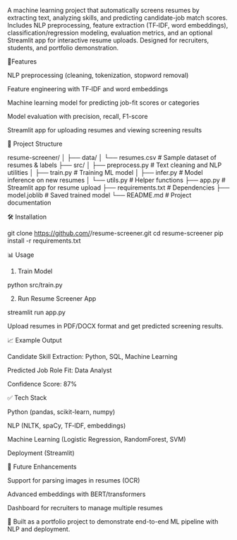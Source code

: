 A machine learning project that automatically screens resumes by extracting text, analyzing skills, and predicting candidate-job match scores. Includes NLP preprocessing, feature extraction (TF‑IDF, word embeddings), classification/regression modeling, evaluation metrics, and an optional Streamlit app for interactive resume uploads. Designed for recruiters, students, and portfolio demonstration.

🚀Features

NLP preprocessing (cleaning, tokenization, stopword removal)

Feature engineering with TF‑IDF and word embeddings

Machine learning model for predicting job-fit scores or categories

Model evaluation with precision, recall, F1-score

Streamlit app for uploading resumes and viewing screening results

📂 Project Structure

resume-screener/
│
├── data/
│   └── resumes.csv            # Sample dataset of resumes & labels
├── src/
│   ├── preprocess.py          # Text cleaning and NLP utilities
│   ├── train.py               # Training ML model
│   ├── infer.py               # Model inference on new resumes
│   └── utils.py               # Helper functions
├── app.py                     # Streamlit app for resume upload
├── requirements.txt           # Dependencies
├── model.joblib               # Saved trained model
└── README.md                  # Project documentation

🛠️ Installation

git clone https://github.com/<your-username>/resume-screener.git
cd resume-screener
pip install -r requirements.txt

📊 Usage

1. Train Model

python src/train.py

2. Run Resume Screener App

streamlit run app.py

Upload resumes in PDF/DOCX format and get predicted screening results.

📈 Example Output

Candidate Skill Extraction: Python, SQL, Machine Learning

Predicted Job Role Fit: Data Analyst

Confidence Score: 87%

✅ Tech Stack

Python (pandas, scikit-learn, numpy)

NLP (NLTK, spaCy, TF‑IDF, embeddings)

Machine Learning (Logistic Regression, RandomForest, SVM)

Deployment (Streamlit)

📌 Future Enhancements

Support for parsing images in resumes (OCR)

Advanced embeddings with BERT/transformers

Dashboard for recruiters to manage multiple resumes

📢 Built as a portfolio project to demonstrate end-to-end ML pipeline with NLP and deployment.

